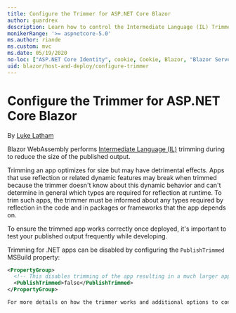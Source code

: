 ```yaml
---
title: Configure the Trimmer for ASP.NET Core Blazor
author: guardrex
description: Learn how to control the Intermediate Language (IL) Trimmer when building a Blazor app.
monikerRange: '>= aspnetcore-5.0'
ms.author: riande
ms.custom: mvc
ms.date: 05/19/2020
no-loc: ["ASP.NET Core Identity", cookie, Cookie, Blazor, "Blazor Server", "Blazor WebAssembly", "Identity", "Let's Encrypt", Razor, SignalR]
uid: blazor/host-and-deploy/configure-trimmer
---
```

# Configure the Trimmer for ASP.NET Core Blazor

By [Luke Latham](https://github.com/guardrex)

Blazor WebAssembly performs [Intermediate Language (IL)](/dotnet/standard/managed-code#intermediate-language--execution) trimming during to reduce the size of the published output.  

Trimming an app optimizes for size but may have detrimental effects. Apps that use reflection or related dynamic features may break when trimmed because the trimmer doesn't know about this dynamic behavior and can't determine in general which types are required for reflection at runtime. To trim such apps, the trimmer must be informed about any types required by reflection in the code and in packages or frameworks that the app depends on. 

To ensure the trimmed app works correctly once deployed, it's important to test your published output frequently while developing.

Trimming for .NET apps can be disabled by configuring the `PublishTrimmed` MSBuild property:

```xml
<PropertyGroup>
  <!-- This disables trimming of the app resulting in a much larger app size -->
  <PublishTrimmed>false</PublishTrimmed>
</PropertyGroup>

For more details on how the trimmer works and additional options to configure it, see <xref:dotnet/core/deploying/trim-self-contained />
